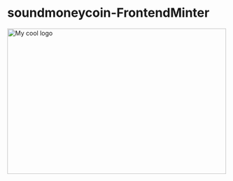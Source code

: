 # soundmoneycoin-FrontendMinter

<img src="https://i.imgur.com/drEOQGh.png" alt="My cool logo" width="500" height="333"/>


